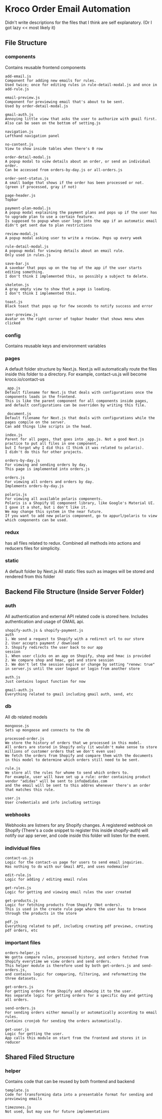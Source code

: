 # Kroco Order Email Automation
Didn't write descriptions for the files that I think are self explanatory. (Or I got lazy << most likely it)

## File Structure

### components
Contains reusable frontend components
```
add-email.js
Component for adding new emails for rules. 
Used twice; once for editing rules in rule-detail-modal.js and once in add-rule.js
```
```
email-preview.js
Component for previewing email that's about to be sent. 
Used by order-detail-modal.js
```
```
gmail-auth.js
Annoying little view that asks the user to authorize with gmail first. 
Also can be seen on the bottom of setting.js
```
```
navigation.js
Lefthand navigation panel
```
```
no-content.js
View to show inside tables when there's 0 row
```
```
order-detail-modal.js
A popup modal to view details about an order, or send an individual order. 
Can be accessed from orders-by-day.js or all-orders.js
```
```
order-sent-status.js
A small badge that shows if the order has been processed or not. 
(green if processed, gray if not)
```
```
page-header.js
Topbar
```
```
payment-plan-modal.js
A popup modal explaining the payment plans and pops up if the user has to upgrade plan to use a certain feature.
Is supposed to popup when user logs into the app if an automatic email didn't get sent due to plan restrictions
```
```
review-modal.js
A popup modal asking user to write a review. Pops up every week
```
```
rule-detail-modal.js
A popoup modal for viewing details about an email rule. 
Only used in rules.js
```
```
save-bar.js
A savebar that pops up on the top of the app if the user starts editing something. 
I don't think I implemented this, so possibly a subject to delete.
```
```
skeleton.js
A gray empty view to show that a page is loading. 
I don't think I implemented this.
```
```
toast.js
Black toast that pops up for few seconds to notify success and error
```
```
user-preview.js
Avatar on the right corner of topbar header that shows menu when clicked
```

### config
Contains reusable keys and environment variables

### pages
A default folder structure by Next.js. 
Next.js will automatically route the files inside this folder to a directory. 
For example, contact-us.js will become kroco.io/contact-us
```
_app.js
Default filename for Next.js that deals with configurations once the components loads in the frontend.
This is like the parent component for all components inside pages, 
and default configurations can be overriden by writing this file.
```
```
_document.js
Default filename for Next.js that deals with configurations while the pages compile on the server. 
Can add things like scripts in the head.
```
```
index.js
Parent for all pages, that goes into _app.js. Not a good Next.js practice to put all files in one component, 
but I forgot why I did this (I think it was related to polaris). 
I didn't do this for other projects.
```
```
orders-by-day.js
For viewing and sending orders by day. 
This page is implemented into orders.js
```
```
orders.js
For viewing all orders and orders by day. 
Implements orders-by-day.js
```
```
polaris.js
For viewing all available polaris components.
Polaris is a Shopify UI component library, like Google's Material UI. I gave it a shot, but i don't like it. 
We may change this system in the near future.
If you want to add new polaris component, go to appurl/polaris to view which components can be used.
```

### redux
has all files related to redux. Combined all methods into actions and reducers files for simplicity.

### static
A default folder by Next.js
All static files such as images will be stored and rendered from this folder

## Backend File Structure (Inside Server Folder)

### auth
All authentication and external API related code is stored here. 
Includes authentication and usage of GMAIL api.
```
shopify-auth.js & shopify-payment.js
auth
1. We send a request to Shopify with a redirect url to our store
2. User accepts payment / download
3. Shopify redirects the user back to our app
session
1. When user clicks on an app on Shopify, shop and hmac is provided
2. We compare shop and hmac, get and store session
3. We don't let the session expire or change by setting "renew: true" in server.js until the user logout or login from another store 
```
```
auth.js
Just contains logout function for now
```
```
gmail-auth.js
Everything related to gmail including gmail auth, send, etc
```

### db
All db related models
```
mongoose.js
Sets up mongoose and connects to the db
```
```
processed-order.js
We store the history of orders that we processed in this model. 
All orders are stored in Shopify only (it wouldn't make sense to store millions of customer orders that we don't even use)
We fetch the orders from Shopify and compare them with the documents in this model to determine which orders still need to be sent.
```
```
rule.js
We store all the rules for whome to send which orders to.
For example, user will have set up a rule: order containing product vendor "adidas" will be sent to info@adidas.com 
and the email will be sent to this addres whenever there's an order that matches this rule.
```
```
user.js
User credentials and info including settings
```

### webhooks
Webhooks are listners for any Shopify changes. 
A registered webhook on Shopify (There's a code snippet to register this inside shopify-auth) will notify our app server, and code inside this folder will listen for the event. 

### individual files
```
contact-us.js
Logic for the contact-us page for users to send email inquiries. 
Has nothing to do with our Gmail API, and uses nodemailer
```
```
edit-rule.js
Logic for adding / editing email rules
```
```
get-rules.js
Logic for getting and viewing email rules the user created
```
```
get-products.js
Logic for fetching products from Shopify (Not orders). 
This is used in the create rule page where the user has to browse through the products in the store
```
```
pdf.js
Everything related to pdf, including creating pdf previews, creating pdf orders, etc
```

### important files
```
orders-helper.js
We gotta compare rules, processed history, and orders fetched from Shopify everytime we view orders and send orders.
This helper module is therefore used by both get-orders.js and send-orders.js, 
and contains logic for comparing, filtering, and reformatting the three datasets.
```
```
get-orders.js
For getting orders from Shopify and showing it to the user. 
Has separate logic for getting orders for a specific day and getting all orders.
```
```
send-orders.js
For sending orders either manually or automatically according to email rules.
Contains cronjob for sending the orders automatically.
```
```
get-user.js
Logic for getting the user.
App calls this module on start from the frontend and stores it in reducer
```

## Shared Filed Structure

### helper
Contains code that can be reused by both frontend and backend
```
template.js
Code for transforming data into a presentable format for sending and previewing emails
```
```
timezones.js
Not used, but may use for future implementations
```
